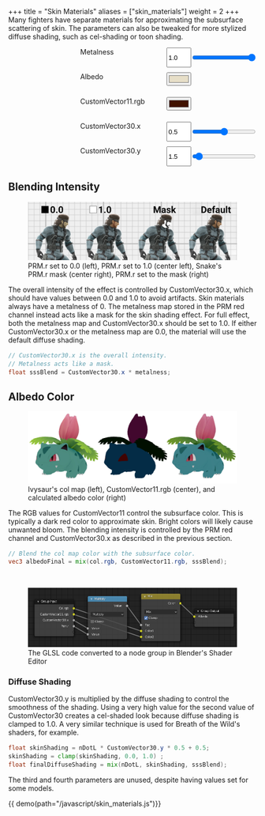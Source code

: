 +++
title = "Skin Materials"
aliases = ["skin_materials"]
weight = 2
+++
Many fighters have separate materials for approximating the subsurface scattering of skin.
The parameters can also be tweaked for more stylized diffuse shading, such as cel-shading or toon shading.

<style>
    .container {
        display: flex;
        flex-wrap: wrap;
    }
    
    .form-container {
        display: grid;
        grid-template-columns: 175px 50px 1fr;
        grid-auto-rows: 40px;
        row-gap: 10px;
        flex: 2;
    }

    canvas {
        flex: 1;
        width: 300px
    }
</style>

<div class="container">
    <canvas id="imgCanvas"></canvas>
    <form class="form-container">
            <label for="metalness">Metalness</label>
            <input type="text" value="1.0" name="metalness" id="metalnessText">
            <input type="range" value="1.0" min="0.0" max="1.0" step="0.001" name="metalness" id="metalness">
            <label for="albedo">Albedo</label>
            <input type="color" name="albedo" id="albedo" value="#E6DEC7">
            <div></div>
            <label for="customVector11">CustomVector11.rgb</label>
            <input type="color" name="customVector11" id="customVector11" value="#401200">
            <div></div>
            <label for="customVector30x">CustomVector30.x</label>
            <input type="text" value="0.5" name="customVector30x" id="customVector30xText">
            <input type="range" value="0.5" min="0.0" max="1.0" step="0.001" name="customVector30x" id="customVector30x">
            <label for="customVector30y">CustomVector30.y</label>
            <input type="text" value="1.5" name="customVector30y" id="customVector30yText">
            <input type="range" value="1.5" min="0.0" max="30.0" step="0.01" name="customVector30y" id="customVector30y">
    </form>
</div>

## Blending Intensity
<figure class="figure">
    <img src="snake_comparison.jpg" height="auto" width="auto">
    <figcaption class="figure-caption text-center">PRM.r set to 0.0 (left), PRM.r set to 1.0 (center left), Snake's PRM.r mask (center right), PRM.r set to the mask (right)</figcaption>
</figure>
The overall intensity of the effect is controlled by CustomVector30.x, which should have values between 0.0 and 1.0 to avoid artifacts. 
Skin materials always have a metalness of 0. The metalness map stored in the PRM red channel instead acts like a mask for the skin shading effect.
For full effect, both the metalness map and CustomVector30.x should be set to 1.0. 
If either CustomVector30.x or the metalness map are 0.0, the material will use the default diffuse shading.

```glsl
// CustomVector30.x is the overall intensity.
// Metalness acts like a mask.
float sssBlend = CustomVector30.x * metalness;
```

## Albedo Color
<figure class="figure">
    <img src="ivysaur_albedo.jpg" height="auto" width="auto">
    <figcaption class="figure-caption text-center">Ivysaur's col map (left), CustomVector11.rgb (center), and calculated albedo color (right)</figcaption>
</figure>
The RGB values for CustomVector11 control the subsurface color. This is typically a dark red color to approximate skin. Bright colors will likely cause unwanted bloom. 
The blending intensity is controlled by the PRM red channel and CustomVector30.x as described in the previous section.  

```glsl
// Blend the col map color with the subsurface color.
vec3 albedoFinal = mix(col.rgb, CustomVector11.rgb, sssBlend);
```
<br>
<figure class="figure">
    <img src="sss_albedo.png" height="auto" width="auto">
    <figcaption class="figure-caption text-center">The GLSL code converted to a node group in Blender's Shader Editor</figcaption>
</figure>

### Diffuse Shading
CustomVector30.y is multiplied by the diffuse shading to control the smoothness of the shading.
Using a very high value for the second value of CustomVector30 creates a cel-shaded look because diffuse shading is clamped to 1.0.
A very similar technique is used for Breath of the Wild's shaders, for example.

```glsl
float skinShading = nDotL * CustomVector30.y * 0.5 + 0.5;
skinShading = clamp(skinShading, 0.0, 1.0) ;
float finalDiffuseShading = mix(nDotL, skinShading, sssBlend);
```

The third and fourth parameters are unused, despite having values set for some models.

{{ demo(path="/javascript/skin_materials.js")}}